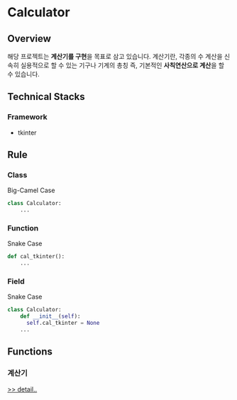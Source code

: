 # Calculator
## Overview
해당 프로젝트는 **계산기를 구현**을 목표로 삼고 있습니다.
계산기란, 각종의 수 계산을 신속히 실용적으로 할 수 있는 기구나 기계의 총칭
즉, 기본적인 **사칙연산으로 계산**을 할 수 있습니다.

## Technical Stacks
### Framework
+ tkinter

## Rule
### Class
Big-Camel Case
```python
class Calculator:
    ...
```

### Function
Snake Case
```python
def cal_tkinter():
    ...
```

### Field
Snake Case
```python
class Calculator:
    def __init__(self):
      self.cal_tkinter = None
    ...
```

## Functions
### 계산기
[>> detail..](./markdowns/.md)
